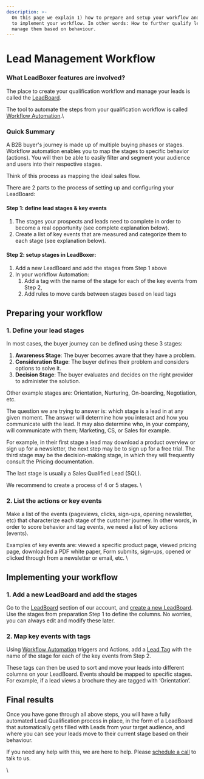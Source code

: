 ```yaml
---
description: >-
  On this page we explain 1) how to prepare and setup your workflow and 2) how
  to implement your workflow. In other words: How to further qualify leads and
  manage them based on behaviour.
---
```


# Lead Management Workflow

### What LeadBoxer features are involved?

The place to create your qualification workflow and manage your leads is called the [LeadBoard](fundamentals/tasks.md).&#x20;

The tool to automate the steps from your qualification workflow is called [Workflow Automation](fundamentals/elements/workflow-automation.md).\


### Quick Summary&#x20;

A B2B buyer's journey is made up of multiple buying phases or stages. Workflow automation enables you to map the stages to specific behavior (actions). You will then be able to easily filter and segment your audience and users into their respective stages.

Think of this process as mapping the ideal sales flow.&#x20;

There are 2 parts to the process of setting up and configuring your LeadBoard:

#### Step 1: define lead stages & key events

1. The stages your prospects and leads need to complete in order to become a real opportunity (see complete explanation below).&#x20;
2. Create a list of key events that are measured and categorize them to each stage (see  explanation below).

#### Step 2: setup stages in LeadBoxer:

1. Add a new LeadBoard and add the stages from Step 1 above
2. In your workflow Automation:&#x20;
   1. Add a tag with the name of the stage for each of the key events from Step 2,&#x20;
   2. Add rules to move cards between stages based on lead tags

##

## Preparing your workflow

### 1. Define your lead stages&#x20;

In most cases, the buyer journey can be defined using these 3 stages:

1. **Awareness Stage**: The buyer becomes aware that they have a problem.
2. **Consideration Stage**: The buyer defines their problem and considers options to solve it.
3. **Decision Stage**: The buyer evaluates and decides on the right provider to administer the solution.&#x20;

Other example stages are: Orientation, Nurturing, On-boarding, Negotiation, etc.

The question we are trying to answer is: which stage is a lead in at any given moment. The answer will determine how you interact and how you communicate with the lead. It may also determine who, in your company, will communicate with them; Marketing, CS, or Sales for example.

For example, in their first stage a lead may download a product overview or sign up for a newsletter, the next step may be to sign up for a free trial. The third stage may be the decision-making stage, in which they will frequently consult the Pricing documentation.

The last stage is usually a Sales Qualified Lead (SQL).&#x20;

We recommend to create a process of 4 or 5 stages. \


### 2. List the actions or key events&#x20;

Make a list of the events (pageviews, clicks, sign-ups, opening newsletter, etc) that characterize each stage of the customer journey. In other words, in order to score behavior and tag events, we need a list of key actions (events).&#x20;

Examples of key events are: viewed a specific product page, viewed pricing page, downloaded a PDF white paper, Form submits, sign-ups, opened or clicked through from a newsletter or email, etc. \


## Implementing your workflow

### 1. Add a new LeadBoard and add the stages

Go to the [LeadBoard](fundamentals/tasks.md) section of our account, and [create a new LeadBoard](guides/creating-your-first-leadboard.md). Use the stages from preparation Step 1 to define the columns. No worries, you can always edit and modify these later.

### 2. Map key events with tags

Using [Workflow Automation](fundamentals/elements/workflow-automation.md) triggers and Actions, add a [Lead Tag](fundamentals/elements/lead-tags.md) with the name of the stage for each of the key events from Step 2.

These tags can then be used to sort and move your leads into different columns on your LeadBoard. Events should be mapped to specific stages. For example, if a lead views a brochure they are tagged with ‘Orientation’.&#x20;



## Final results

Once you have gone through all above steps, you will have a fully automated Lead Qualification process in place, in the form of a LeadBoard that automatically gets filled with Leads from your target audience, and where you can see your leads move to their current stage based on their behaviour.

If you need any help with this, we are here to help. Please [schedule a call](https://www.leadboxer.com/start) to talk to us.

\
